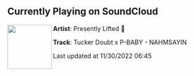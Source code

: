 ## Currently Playing on SoundCloud

[<img align="left" width="100" src="https://i1.sndcdn.com/artworks-rByjAi0phLFqMSqt-YDk3DA-t500x500.jpg">](https://soundcloud.com/presentlylifted/tucker-doubt-x-p-baby-nahmsayin)

**Artist**: Presently Lifted 👑 

**Track**: Tucker Doubt x P-BABY - NAHMSAYIN

Last updated at 11/30/2022 06:45
